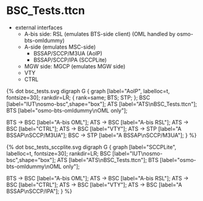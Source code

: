 # BSC_Tests.ttcn

* external interfaces
    * A-bis side: RSL (emulates BTS-side client) (OML handled by osmo-bts-omldummy)
    * A-side (emulates MSC-side)
        * BSSAP/SCCP/M3UA (AoIP)
        * BSSAP/SCCP/IPA (SCCPLite)
    * MGW side: MGCP (emulates MGW side)
    * VTY
    * CTRL

{% dot bsc_tests.svg
digraph G {
  graph [label="AoIP", labelloc=t, fontsize=30];
  rankdir=LR;
  { rank=same; BTS; STP; };
  BSC [label="IUT\nosmo-bsc",shape="box"];
  ATS [label="ATS\nBSC_Tests.ttcn"];
  BTS [label="osmo-bts-omldummy\nOML only"];

  BTS -> BSC [label="A-bis OML"];
  ATS -> BSC [label="A-bis RSL"];
  ATS -> BSC [label="CTRL"];
  ATS -> BSC [label="VTY"];
  ATS -> STP [label="A BSSAP\nSCCP/M3UA"];
  BSC -> STP [label="A BSSAP\nSCCP/M3UA"];
}
%}

{% dot bsc_tests_sccplite.svg
digraph G {
  graph [label="SCCPLite", labelloc=t, fontsize=30];
  rankdir=LR;
  BSC [label="IUT\nosmo-bsc",shape="box"];
  ATS [label="ATS\nBSC_Tests.ttcn"];
  BTS [label="osmo-bts-omldummy\nOML only"];

  BTS -> BSC [label="A-bis OML"];
  ATS -> BSC [label="A-bis RSL"];
  ATS -> BSC [label="CTRL"];
  ATS -> BSC [label="VTY"];
  ATS -> BSC [label="A BSSAP\nSCCP/IPA"];
}
%}
